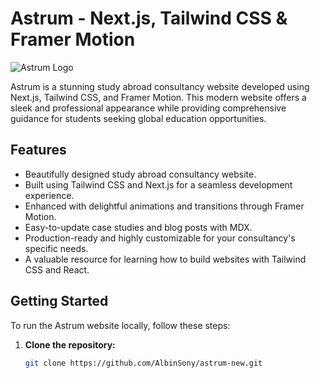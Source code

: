 # Astrum - Next.js, Tailwind CSS & Framer Motion

![Astrum Logo](https://via.placeholder.com/400x200/000000/FFFFFF?text=ASTRUM)

Astrum is a stunning study abroad consultancy website developed using Next.js, Tailwind CSS, and Framer Motion. This modern website offers a sleek and professional appearance while providing comprehensive guidance for students seeking global education opportunities.

## Features

- Beautifully designed study abroad consultancy website.
- Built using Tailwind CSS and Next.js for a seamless development experience.
- Enhanced with delightful animations and transitions through Framer Motion.
- Easy-to-update case studies and blog posts with MDX.
- Production-ready and highly customizable for your consultancy's specific needs.
- A valuable resource for learning how to build websites with Tailwind CSS and React.

## Getting Started

To run the Astrum website locally, follow these steps:

1. **Clone the repository:**

   ```bash
   git clone https://github.com/AlbinSony/astrum-new.git
   ```
